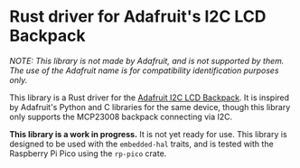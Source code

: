 # Rust driver for Adafruit's I2C LCD Backpack
_NOTE: This library is not made by Adafruit, and is not supported by them. The use of the Adafruit name is for compatibility identification purposes only._

This library is a Rust driver for the [Adafruit I2C LCD Backpack](https://www.adafruit.com/product/292). It is inspired by Adafruit's Python and C libraries for the same device, though this library only supports the MCP23008 backpack connecting via I2C.

**This library is a work in progress.** It is not yet ready for use. This library is designed to be used with the `embedded-hal` traits, and is tested with the Raspberry Pi Pico using the `rp-pico` crate.
